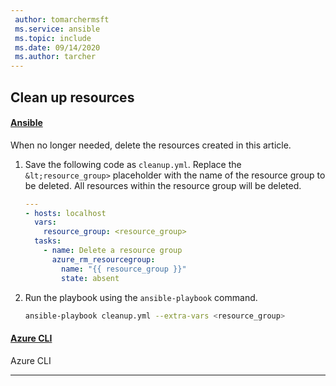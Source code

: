 ```yaml
---
 author: tomarchermsft
 ms.service: ansible
 ms.topic: include
 ms.date: 09/14/2020
 ms.author: tarcher
---
```


## Clean up resources

#### [Ansible](#tab/ansible)

When no longer needed, delete the resources created in this article.

1. Save the following code as `cleanup.yml`. Replace the `&lt;resource_group>` placeholder with the name of the resource group to be deleted. All resources within the resource group will be deleted.

    ```yml
    ---
    - hosts: localhost
      vars:
        resource_group: <resource_group>
      tasks:
        - name: Delete a resource group
          azure_rm_resourcegroup:
            name: "{{ resource_group }}"
            state: absent
    ```

1. Run the playbook using the `ansible-playbook` command.

    ```bash
    ansible-playbook cleanup.yml --extra-vars <resource_group>
    ```
    
#### [Azure CLI](#tab/azure-cli)

Azure CLI

---

